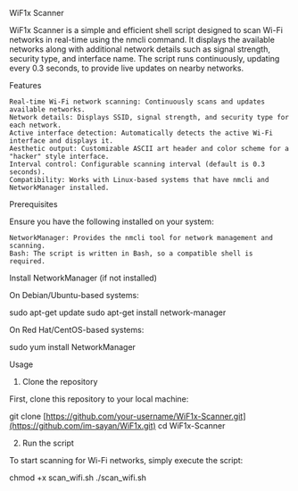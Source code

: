 WiF1x Scanner

WiF1x Scanner is a simple and efficient shell script designed to scan Wi-Fi networks in real-time using the nmcli command. It displays the available networks along with additional network details such as signal strength, security type, and interface name. The script runs continuously, updating every 0.3 seconds, to provide live updates on nearby networks.

Features

    Real-time Wi-Fi network scanning: Continuously scans and updates available networks.
    Network details: Displays SSID, signal strength, and security type for each network.
    Active interface detection: Automatically detects the active Wi-Fi interface and displays it.
    Aesthetic output: Customizable ASCII art header and color scheme for a "hacker" style interface.
    Interval control: Configurable scanning interval (default is 0.3 seconds).
    Compatibility: Works with Linux-based systems that have nmcli and NetworkManager installed.

Prerequisites

Ensure you have the following installed on your system:

    NetworkManager: Provides the nmcli tool for network management and scanning.
    Bash: The script is written in Bash, so a compatible shell is required.

Install NetworkManager (if not installed)

On Debian/Ubuntu-based systems:

sudo apt-get update
sudo apt-get install network-manager

On Red Hat/CentOS-based systems:

sudo yum install NetworkManager

Usage
1. Clone the repository

First, clone this repository to your local machine:

git clone [https://github.com/your-username/WiF1x-Scanner.git](https://github.com/im-sayan/WiF1x.git)
cd WiF1x-Scanner

2. Run the script

To start scanning for Wi-Fi networks, simply execute the script:

chmod +x scan_wifi.sh
./scan_wifi.sh

